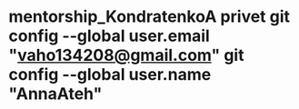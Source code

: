 # mentorship_KondratenkoA privet git config --global user.email "vaho134208@gmail.com" git config --global user.name "AnnaAteh"